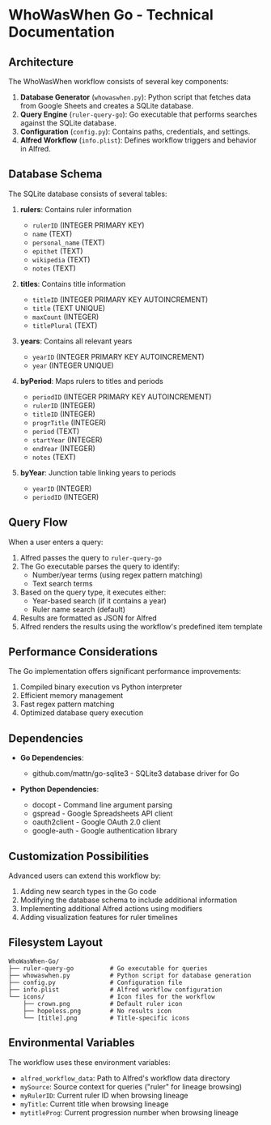 # WhoWasWhen Go - Technical Documentation

## Architecture

The WhoWasWhen workflow consists of several key components:

1. **Database Generator** (`whowaswhen.py`): Python script that fetches data from Google Sheets and creates a SQLite database.
2. **Query Engine** (`ruler-query-go`): Go executable that performs searches against the SQLite database.
3. **Configuration** (`config.py`): Contains paths, credentials, and settings.
4. **Alfred Workflow** (`info.plist`): Defines workflow triggers and behavior in Alfred.

## Database Schema

The SQLite database consists of several tables:

1. **rulers**: Contains ruler information
   - `rulerID` (INTEGER PRIMARY KEY)
   - `name` (TEXT)
   - `personal_name` (TEXT)
   - `epithet` (TEXT)
   - `wikipedia` (TEXT)
   - `notes` (TEXT)

2. **titles**: Contains title information
   - `titleID` (INTEGER PRIMARY KEY AUTOINCREMENT)
   - `title` (TEXT UNIQUE)
   - `maxCount` (INTEGER)
   - `titlePlural` (TEXT)

3. **years**: Contains all relevant years
   - `yearID` (INTEGER PRIMARY KEY AUTOINCREMENT)
   - `year` (INTEGER UNIQUE)

4. **byPeriod**: Maps rulers to titles and periods
   - `periodID` (INTEGER PRIMARY KEY AUTOINCREMENT)
   - `rulerID` (INTEGER)
   - `titleID` (INTEGER)
   - `progrTitle` (INTEGER)
   - `period` (TEXT)
   - `startYear` (INTEGER)
   - `endYear` (INTEGER)
   - `notes` (TEXT)

5. **byYear**: Junction table linking years to periods
   - `yearID` (INTEGER)
   - `periodID` (INTEGER)

## Query Flow

When a user enters a query:

1. Alfred passes the query to `ruler-query-go`
2. The Go executable parses the query to identify:
   - Number/year terms (using regex pattern matching)
   - Text search terms
3. Based on the query type, it executes either:
   - Year-based search (if it contains a year)
   - Ruler name search (default)
4. Results are formatted as JSON for Alfred
5. Alfred renders the results using the workflow's predefined item template

## Performance Considerations

The Go implementation offers significant performance improvements:

1. Compiled binary execution vs Python interpreter
2. Efficient memory management
3. Fast regex pattern matching
4. Optimized database query execution

## Dependencies

- **Go Dependencies**:
  - github.com/mattn/go-sqlite3 - SQLite3 database driver for Go

- **Python Dependencies**:
  - docopt - Command line argument parsing
  - gspread - Google Spreadsheets API client
  - oauth2client - Google OAuth 2.0 client
  - google-auth - Google authentication library

## Customization Possibilities

Advanced users can extend this workflow by:

1. Adding new search types in the Go code
2. Modifying the database schema to include additional information
3. Implementing additional Alfred actions using modifiers
4. Adding visualization features for ruler timelines

## Filesystem Layout

```
WhoWasWhen-Go/
├── ruler-query-go          # Go executable for queries
├── whowaswhen.py           # Python script for database generation
├── config.py               # Configuration file
├── info.plist              # Alfred workflow configuration
└── icons/                  # Icon files for the workflow
    ├── crown.png           # Default ruler icon
    ├── hopeless.png        # No results icon
    └── [title].png         # Title-specific icons
```

## Environmental Variables

The workflow uses these environment variables:

- `alfred_workflow_data`: Path to Alfred's workflow data directory
- `mySource`: Source context for queries ("ruler" for lineage browsing)
- `myRulerID`: Current ruler ID when browsing lineage
- `myTitle`: Current title when browsing lineage
- `mytitleProg`: Current progression number when browsing lineage 